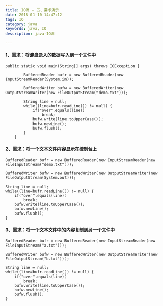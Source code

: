 ```yaml
---
title: IO流 - 五、需求演示
date: 2018-01-10 14:47:12
tags: IO
category: java
keywords: java, IO
description: java-IO流

---
```


#### 1、需求：将键盘录入的数据写入到一个文件中

	public static void main(String[] args) throws IOException {
			
			BufferedReader bufr = new BufferedReader(new InputStreamReader(System.in));
			
			BufferedWriter bufw = new BufferedWriter(new OutputStreamWriter(new FileOutputStream("demo.txt")));
			
			String line = null;
			while((line=bufr.readLine()) != null) {
				if("over".equals(line))
					break;
				bufw.write(line.toUpperCase());
				bufw.newLine();
				bufw.flush();
			}
		}

#### 2、需求：将一个文本文件内容显示在控制台上
	
	BufferedReader bufr = new BufferedReader(new InputStreamReader(new FileInputStream("demo.txt")));
				
	BufferedWriter bufw = new BufferedWriter(new OutputStreamWriter(new FileOutputStream(System.out)));
	
	String line = null;
	while((line=bufr.readLine()) != null) {
		if("over".equals(line))
			break;
		bufw.write(line.toUpperCase());
		bufw.newLine();
		bufw.flush();
	}
 
 
#### 3、需求：将一个文本文件中的内容复制到另一个文件中

	BufferedReader bufr = new BufferedReader(new InputStreamReader(new FileInputStream("a.txt")));
				
	BufferedWriter bufw = new BufferedWriter(new OutputStreamWriter(new FileOutputStream("b.txt")));
	
	String line = null;
	while((line=bufr.readLine()) != null) {
		if("over".equals(line))
			break;
		bufw.write(line.toUpperCase());
		bufw.newLine();
		bufw.flush();
	}
